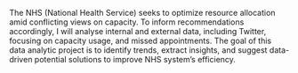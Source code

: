 The NHS (National Health Service) seeks to optimize resource allocation amid conflicting views on capacity. To inform recommendations accordingly, I will analyse internal and external data, including Twitter, focusing on capacity usage, and missed appointments. The goal of this data analytic project is to identify trends, extract insights, and suggest data-driven potential solutions to improve NHS system’s efficiency.
